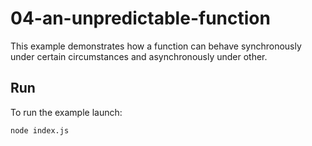 # 04-an-unpredictable-function

This example demonstrates how a function can behave synchronously under certain circumstances and asynchronously under other.

## Run

To run the example launch:

```bash
node index.js
```
